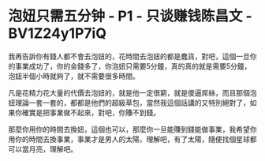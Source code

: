 # 泡妞只需五分钟 - P1 - 只谈赚钱陈昌文 - BV1Z24y1P7iQ

我再告訴你有錢人都不會去泡妞的，花時間去泡妞的都是蠢貨，對吧，這個一旦你的事業成功了，你的金錢多了，你泡妞只需要5分鐘，真的真的就是需要5分鐘，泡妞半個小時就夠了，就不需要很多時間。

凡是花精力花大量的代價去泡妞的，就是他一定很窮，就是傻逼屌絲，而且那個泡妞理論一套一套的，都都是他們的超級草包，當然我這個話講的又特別絕對了，如果你確實是把事業做不起來，對吧，你賺不到錢。

那麼你用你的時間去換妞，這個也可以，那麼你一旦能賺到錢能做事業，我希望你用你的時間去換事業，事業才是男人的太陽，理解吧，有了太陽，隨便找個星球都可以當月亮，理解吧。

